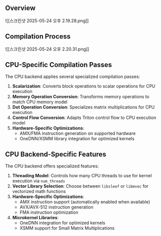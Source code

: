## Overview
![[스크린샷 2025-05-24 오후 2.19.28.png]]

## Compilation Process
![[스크린샷 2025-05-24 오후 2.20.31.png]]
## CPU-Specific Compilation Passes

The CPU backend applies several specialized compilation passes:
1. **Scalarization**: Converts block operations to scalar operations for CPU execution
2. **Memory Operation Conversion**: Transforms memory operations to match CPU memory model
3. **Dot Operation Conversion**: Specializes matrix multiplications for CPU execution
4. **Control Flow Conversion**: Adapts Triton control flow to CPU execution model
5. **Hardware-Specific Optimizations**:
    - AMX/FMA instruction generation on supported hardware
    - OneDNN/XSMM library integration for optimized kernels
## CPU Backend-Specific Features

The CPU backend offers specialized features:
1. **Threading Model**: Controls how many CPU threads to use for kernel execution via `num_threads`
2. **Vector Library Selection**: Choose between `libsleef` or `libmvec` for vectorized math functions
3. **Hardware-Specific Optimizations**:
    - AMX instruction support (automatically enabled when available)
    - AVX/AVX-512 instruction generation
    - FMA instruction optimization
4. **Microkernel Libraries**:
    - OneDNN integration for optimized kernels
    - XSMM support for Small Matrix Multiplications
